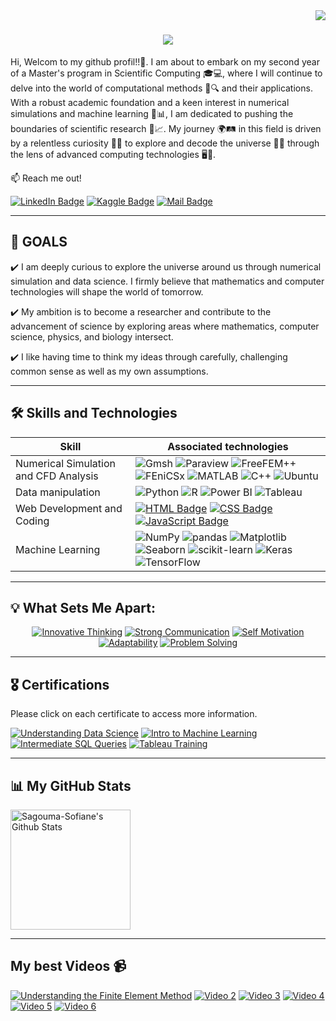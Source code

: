 <img align="right" src="https://visitor-badge.laobi.icu/badge?page_id=Sagouma-Sofiane.Sagouma-Sofiane" />

<h1 align="center">
    <img src="https://readme-typing-svg.herokuapp.com/?font=Righteous&size=35&center=true&vCenter=true&width=500&height=70&duration=4000&lines=Hi+There!+👋;+I'm+Sofiane+Sagouma!;" />   
</h1> 

Hi, Welcom to my github profil!!👐. I am about to embark on my second year of a Master's program in Scientific Computing 🎓💻, where I will continue to delve into the world of computational methods 🧮🔍 and their applications. With a robust academic foundation and a keen interest in numerical simulations and machine learning 🤖📊, I am dedicated to pushing the boundaries of scientific research 🔬📈. My journey 🌍🛤️ in this field is driven by a relentless curiosity 🧐✨ to explore and decode the universe 🌌🔭 through the lens of advanced computing technologies 🖥️🚀.

 <!--
 <p align="left">
     <a href="https://github.com/Sagouma-Sofiane/Sagouma-Sofiane/blob/main/Resume_sagouma_Mohamed_Sofiane.pdf">
      <img alt="View My CV" title="View My CV" src="https://img.shields.io/badge/-View%20My%20CV-blue?style=for-the-badge"/>
   </a>
   </p>
-->
:mailbox: Reach me out!

[![LinkedIn Badge](https://img.shields.io/badge/-LinkedIn-0e76a8?style=flat&labelColor=0e76a8&logo=linkedin&logoColor=white)](https://www.linkedin.com/in/sofiane-sagouma/)
[![Kaggle Badge](https://img.shields.io/badge/-Kaggle-20BEFF?style=flat&logo=kaggle&logoColor=white)](https://www.kaggle.com/mesofianeyou)
[![Mail Badge](https://img.shields.io/badge/-Gmail-c0392b?style=flat&labelColor=c0392b&logo=gmail&logoColor=white)](mailto:sofiane.sagouma.mt@gmail.com)
              
 <hr/>

## 🎯 GOALS 

✔️  I am deeply curious to explore the universe around us through numerical simulation and data science. I firmly believe that mathematics and computer technologies will shape the world of tomorrow.

✔️  My ambition is to become a researcher and contribute to the advancement of science by exploring areas where mathematics, computer science, physics, and biology intersect.

✔️  I like having time to think my ideas through carefully, challenging common sense as well as my own assumptions.

<!-- Ligne vide pour sauter une ligne -->

<!-- Ligne vide supplémentaire pour descendre la ligne hr -->

<!-- Ligne vide supplémentaire pour descendre la ligne hr -->

<hr/>
 
## 🛠️ Skills and Technologies

| Skill                 | Associated technologies                                                                                                                                                                                                                   |
|-----------------------|--------------------------------------------------------------------------------------------------------------------------------------------------------------------------------------------------------------------------------------------|
| Numerical Simulation and CFD Analysis | ![Gmsh](https://img.shields.io/badge/-Gmsh-005C99?style=for-the-badge&labelColor=black&logoColor=white) ![Paraview](https://img.shields.io/badge/-Paraview-5277AE?style=for-the-badge&labelColor=black&logo=paraview&logoColor=white) ![FreeFEM++](https://img.shields.io/badge/-FreeFEM++-0088CC?style=for-the-badge&labelColor=black&logo=freefem&logoColor=white) ![FEniCSx](https://img.shields.io/badge/-FEniCSx-DC143C?style=for-the-badge&labelColor=black&logo=fenics&logoColor=white) ![MATLAB](https://img.shields.io/badge/-MATLAB-0076A8?style=for-the-badge&labelColor=black&logo=mathworks&logoColor=white) ![C++](https://img.shields.io/badge/-C%2B%2B-00599C?style=for-the-badge&labelColor=black&logo=c%2B%2B&logoColor=white) ![Ubuntu](https://img.shields.io/badge/-Ubuntu-E95420?style=for-the-badge&labelColor=black&logo=ubuntu&logoColor=white) |
| Data manipulation     | ![Python](https://img.shields.io/badge/-Python-3776AB?style=for-the-badge&labelColor=black&logo=python&logoColor=white) ![R](https://img.shields.io/badge/-R-276DC3?style=for-the-badge&labelColor=black&logo=r&logoColor=white) ![Power BI](https://img.shields.io/badge/-Power%20BI-F2C811?style=for-the-badge&labelColor=black&logo=power-bi&logoColor=white) ![Tableau](https://img.shields.io/badge/-Tableau-E97627?style=for-the-badge&labelColor=black&logo=tableau&logoColor=white) |
| Web Development and Coding | [![HTML Badge](https://img.shields.io/badge/-HTML-E34F26?style=for-the-badge&labelColor=black&logo=html5&logoColor=white)](#) [![CSS Badge](https://img.shields.io/badge/-CSS-1572B6?style=for-the-badge&labelColor=black&logo=css3&logoColor=white)](#) [![JavaScript Badge](https://img.shields.io/badge/-JavaScript-F0DB4F?style=for-the-badge&labelColor=black&logo=javascript&logoColor=F0DB4F)](#) |
| Machine Learning      | ![NumPy](https://img.shields.io/badge/-NumPy-013243?style=for-the-badge&labelColor=black&logo=numpy&logoColor=white) ![pandas](https://img.shields.io/badge/-pandas-150458?style=for-the-badge&labelColor=black&logo=pandas&logoColor=white) ![Matplotlib](https://img.shields.io/badge/-Matplotlib-11557C?style=for-the-badge&labelColor=black&logo=matplotlib&logoColor=white) ![Seaborn](https://img.shields.io/badge/-Seaborn-3776AB?style=for-the-badge&labelColor=black&logo=seaborn&logoColor=white) ![scikit-learn](https://img.shields.io/badge/-scikit--learn-F7931E?style=for-the-badge&labelColor=black&logo=scikit-learn&logoColor=white) ![Keras](https://img.shields.io/badge/-Keras-D00000?style=for-the-badge&labelColor=black&logo=keras&logoColor=white) ![TensorFlow](https://img.shields.io/badge/-TensorFlow-FF6F00?style=for-the-badge&labelColor=black&logo=tensorflow&logoColor=white) |

 <hr/>
 
## 💡 What Sets Me Apart:

<p align="center">
  <a href="#"><img src="https://img.shields.io/badge/🚀_Innovative_Thinking-4CAF50?style=for-the-badge" alt="Innovative Thinking"/></a>
  <a href="#"><img src="https://img.shields.io/badge/💬_Strong_Communication-2196F3?style=for-the-badge" alt="Strong Communication"/></a>
  <a href="#"><img src="https://img.shields.io/badge/💪_Self_Motivation-FF9800?style=for-the-badge" alt="Self Motivation"/></a>
  <a href="#"><img src="https://img.shields.io/badge/🌐_Adaptability-9C27B0?style=for-the-badge" alt="Adaptability"/></a>
  <a href="#"><img src="https://img.shields.io/badge/🧩_Problem_Solving-E91E63?style=for-the-badge" alt="Problem Solving"/></a>
</p>

<hr/>

## 🎖️ Certifications

Please click on each certificate to access more information.

[![Understanding Data Science](https://img.shields.io/badge/-DataCamp%20Certificate-05122A?style=for-the-badge&logo=datacamp&logoColor=white)](https://www.datacamp.com/courses/understanding-data-science)
[![Intro to Machine Learning](https://img.shields.io/badge/-Intro%20to%20Machine%20Learning-20BEFF?style=for-the-badge&logo=kaggle&logoColor=white)](https://www.kaggle.com/learn/intro-to-machine-learning)
[![Intermediate SQL Queries](https://img.shields.io/badge/-Intermediate%20SQL%20Queries-FFA500?style=for-the-badge&logo=datacamp&logoColor=white)](https://www.datacamp.com/courses/intermediate-sql)
[![Tableau Training](https://img.shields.io/badge/-Tableau%20Training-E97627?style=for-the-badge)](https://www.simplilearn.com/tableau-training-and-data-visualization-course) 

<hr/> 

## 📊 My GitHub Stats


  <a href="https://github.com/anuraghazra/github-readme-stats">
    <img alt="Sagouma-Sofiane's Github Stats" src="https://github-readme-stats.vercel.app/api?username=Sagouma-Sofiane&show_icons=true&count_private=true&theme=react&hide_border=true&bg_color=1F222E&title_color=F85D7F&icon_color=F8D866" height="192px"/>
  </a>
  <br/>

  <hr/>

## My best Videos 📹

<!-- BEGIN YOUTUBE-CARDS -->
[![Understanding the Finite Element Method](https://ytcards.demolab.com/?id=GHjopp47vvQ&title=Understanding+the+Finite+Element+Method&lang=en&timestamp=1717768812&background_color=%230d1117&title_color=%23ffffff&stats_color=%23dedede&max_title_lines=1&width=250&border_radius=5&duration=840 "Understanding the Finite Element Method")](https://www.youtube.com/watch?v=GHjopp47vvQ&t=840s)
[![Video 2](https://ytcards.demolab.com/?id=NlLy-u61yyk&title=Computational+Fluid+Dynamics+%28CFD%29&lang=en&timestamp=1717164035&background_color=%230d1117&title_color=%23ffffff&stats_color=%23dedede&max_title_lines=1&width=250&border_radius=5&duration=533 "Video 2")](https://www.youtube.com/watch?v=NlLy-u61yyk&t=533s)
[![Video 3](https://ytcards.demolab.com/?id=jQHp49OyPn8&title=What+is+CFD+?&lang=en&timestamp=1715094012&background_color=%230d1117&title_color=%23ffffff&stats_color=%23dedede&max_title_lines=1&width=250&border_radius=5&duration=411 "Video 3")](https://www.youtube.com/watch?v=jQHp49OyPn8&t=411s)
[![Video 4](https://ytcards.demolab.com/?id=uQW2wSDtW5k&title=Computational+Acoustics+with+FEniCSx&lang=en&timestamp=1714658415&background_color=%230d1117&title_color=%23ffffff&stats_color=%23dedede&max_title_lines=1&width=250&border_radius=5&duration=128 "Video 4")](https://www.youtube.com/watch?v=uQW2wSDtW5k&t=128s)
[![Video 5](https://ytcards.demolab.com/?id=7UX_HjzouzU&title=Et+Si+l'Humanité+Vivait+dans+une+Simulation+?&lang=en&timestamp=1712845830&background_color=%230d1117&title_color=%23ffffff&stats_color=%23dedede&max_title_lines=1&width=250&border_radius=5 "Video 5")](https://www.youtube.com/watch?v=7UX_HjzouzU?t=1712845830)
[![Video 6](https://ytcards.demolab.com/?id=J0KHiiTtt4w&title=Why+Elon+Musk+says+we're+living+in+a+simulation&lang=en&timestamp=1710538911&background_color=%230d1117&title_color=%23ffffff&stats_color=%23dedede&max_title_lines=1&width=250&border_radius=5 "Video 6")](https://www.youtube.com/watch?v=J0KHiiTtt4w?t=1710538911)
<!-- END YOUTUBE-CARDS -->



